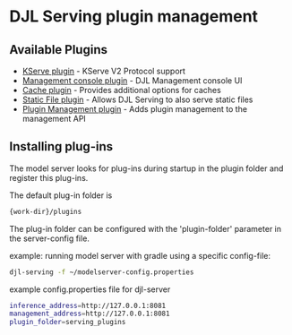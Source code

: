 # DJL Serving plugin management

## Available Plugins

- [KServe plugin](../../plugins/kserve/README.md) - KServe V2 Protocol support
- [Management console plugin](../../plugins/management-console/README.md) - DJL Management console UI
- [Cache plugin](../../plugins/cache/README.md) - Provides additional options for caches
- [Static File plugin](../../plugins/static-file-plugin/README.md) - Allows DJL Serving to also serve static files
- [Plugin Management plugin](../../plugins/plugin-management-plugin/README.md) - Adds plugin management to the management API
 
## Installing plug-ins

The model server looks for plug-ins during startup in the plugin folder and register this plug-ins.

The default plug-in folder is

```sh
{work-dir}/plugins
```

The plug-in folder can be configured with the 'plugin-folder' parameter in the server-config file.

example:
running model server with gradle using a specific config-file:

```sh
djl-serving -f ~/modelserver-config.properties
```

example config.properties file for djl-server

```sh
inference_address=http://127.0.0.1:8081
management_address=http://127.0.0.1:8081
plugin_folder=serving_plugins
```

